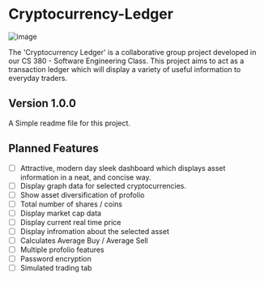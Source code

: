 # Cryptocurrency-Ledger

![image](https://user-images.githubusercontent.com/43221618/151893025-ba15e4d7-8c03-4e31-ae39-f1fd8902672f.png)

The 'Cryptocurrency Ledger' is a collaborative group project developed in our CS 380 - Software Engineering Class. This project aims to act as a transaction ledger which will display a variety of useful information to everyday traders.

## Version 1.0.0
A Simple readme file for this project.

## Planned Features
- [ ] Attractive, modern day sleek dashboard which displays asset information in a neat, and concise way.
- [ ] Display graph data for selected cryptocurrencies.
- [ ] Show asset diversification of profolio
- [ ] Total number of shares / coins
- [ ] Display market cap data
- [ ] Display current real time price
- [ ] Display infromation about the selected asset
- [ ] Calculates Average Buy / Average Sell
- [ ] Multiple profolio features
- [ ] Password encryption
- [ ] Simulated trading tab
